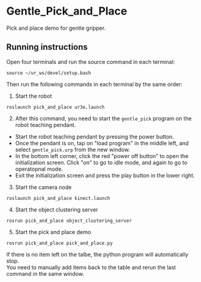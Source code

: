 # Gentle_Pick_and_Place
Pick and place demo for gentle gripper.

## Running instructions
Open four terminals and run the source command in each terminal:
```
source ~/ur_ws/devel/setup.bash
```
Then run the following commands in each terminal by the same order:
1. Start the robot
```
roslaunch pick_and_place ur3e.launch
```
2. After this command, you need to start the `gentle_pick` program on the robot teaching pendant.
 - Start the robot teaching pendant by pressing the power button.
 - Once the pendant is on, tap on "load program" in the middle left, and select `gentle_pick.urp` from the new window.
 - In the bottom left corner, click the red "power off button" to open the initialization screen. Click "on" to go to idle mode, and again to go to operatopnal mode.
 - Exit the initialization screen and press the play button in the lower right. 

3. Start the camera node
```
roslaunch pick_and_place kinect.launch
```
4. Start the object clustering server
```
rosrun pick_and_place object_clustering_server
```
5. Start the pick and place demo
```
rosrun pick_and_place pick_and_place.py
```
If there is no item left on the talbe, the python program will automatically stop.   
You need to manually add items back to the table and rerun the last command in the same window.
